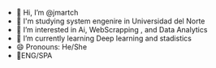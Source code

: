 - 👋 Hi, I’m @jmartch
- 🏫 I'm studying system engenire in Universidad del Norte
- 👀 I’m interested in Ai, WebScrapping , and Data Analytics
- 🌱 I’m currently learning Deep learning and stadistics
- 😄 Pronouns: He/She
- 📑ENG/SPA



<!---
jmartch/jmartch is a ✨ special ✨ repository because its `README.md` (this file) appears on your GitHub profile.
You can click the Preview link to take a look at your changes.
--->
